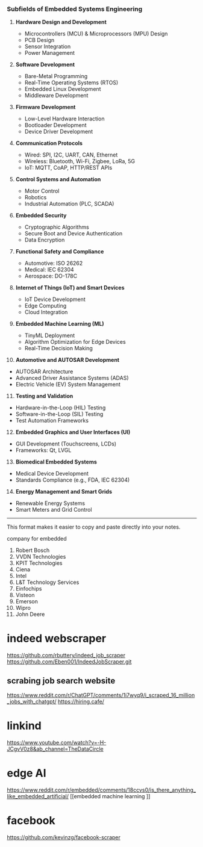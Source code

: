 ### Subfields of Embedded Systems Engineering

1. **Hardware Design and Development**
    
    - Microcontrollers (MCU) & Microprocessors (MPU) Design
    - PCB Design
    - Sensor Integration
    - Power Management
2. **Software Development**
    
    - Bare-Metal Programming
    - Real-Time Operating Systems (RTOS)
    - Embedded Linux Development
    - Middleware Development
3. **Firmware Development**
    
    - Low-Level Hardware Interaction
    - Bootloader Development
    - Device Driver Development
4. **Communication Protocols**
    
    - Wired: SPI, I2C, UART, CAN, Ethernet
    - Wireless: Bluetooth, Wi-Fi, Zigbee, LoRa, 5G
    - IoT: MQTT, CoAP, HTTP/REST APIs
5. **Control Systems and Automation**
    
    - Motor Control
    - Robotics
    - Industrial Automation (PLC, SCADA)
6. **Embedded Security**
    
    - Cryptographic Algorithms
    - Secure Boot and Device Authentication
    - Data Encryption
7. **Functional Safety and Compliance**
    
    - Automotive: ISO 26262
    - Medical: IEC 62304
    - Aerospace: DO-178C
8. **Internet of Things (IoT) and Smart Devices**
    
    - IoT Device Development
    - Edge Computing
    - Cloud Integration
9. **Embedded Machine Learning (ML)**
    
    - TinyML Deployment
    - Algorithm Optimization for Edge Devices
    - Real-Time Decision Making
10. **Automotive and AUTOSAR Development**
    

- AUTOSAR Architecture
- Advanced Driver Assistance Systems (ADAS)
- Electric Vehicle (EV) System Management

11. **Testing and Validation**

- Hardware-in-the-Loop (HIL) Testing
- Software-in-the-Loop (SIL) Testing
- Test Automation Frameworks

12. **Embedded Graphics and User Interfaces (UI)**

- GUI Development (Touchscreens, LCDs)
- Frameworks: Qt, LVGL

13. **Biomedical Embedded Systems**

- Medical Device Development
- Standards Compliance (e.g., FDA, IEC 62304)

14. **Energy Management and Smart Grids**

- Renewable Energy Systems
- Smart Meters and Grid Control

---

This format makes it easier to copy and paste directly into your notes.





company for embedded
1. Robert Bosch
2. VVDN Technologies
3. KPIT Technologies
4. Ciena
5. Intel
6. L&T Technology Services
7. Einfochips
8. Visteon
9. Emerson
10. Wipro
11. John Deere
# indeed webscraper 
https://github.com/rbuttery/indeed_job_scraper
https://github.com/Eben001/IndeedJobScraper.git
## scrabing job search website 
https://www.reddit.com/r/ChatGPT/comments/1i7wyq9/i_scraped_16_million_jobs_with_chatgpt/
https://hiring.cafe/
# linkind 
https://www.youtube.com/watch?v=-H-JCgvV0z8&ab_channel=TheDataCircle
# edge AI 
https://www.reddit.com/r/embedded/comments/18ccvs0/is_there_anything_like_embedded_artificial/
[[embedded machine learning ]]

# facebook 
https://github.com/kevinzg/facebook-scraper






